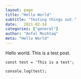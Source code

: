 ```yaml
---
layout: page
title: "Hello World"
subtitle: "Testing things out."
date:   2021-02-14
categories: ["general"]
author: "Anfal Mushtaq"
meta: "Hello World"
---
```


Hello world. This is a test post.

```
const test = 'This is a test';

console.log(test);
```